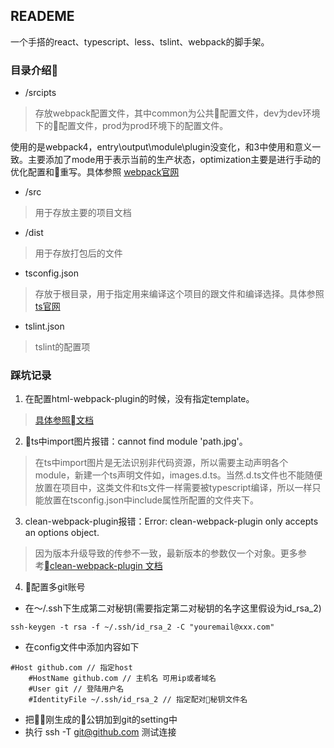 ## READEME
一个手搭的react、typescript、less、tslint、webpack的脚手架。

### 目录介绍
- /srcipts
> 存放webpack配置文件，其中common为公共配置文件，dev为dev环境下的配置文件，prod为prod环境下的配置文件。

使用的是webpack4，entry\output\module\plugin没变化，和3中使用和意义一致。主要添加了mode用于表示当前的生产状态，optimization主要是进行手动的优化配置和重写。具体参照 [webpack官网]("https://webpack.docschina.org")

- /src
> 用于存放主要的项目文档

- /dist
> 用于存放打包后的文件

- tsconfig.json
> 存放于根目录，用于指定用来编译这个项目的跟文件和编译选择。具体参照 [ts官网]("https://www.tslang.cn/docs/handbook/tsconfig-json.html")

- tslint.json
> tslint的配置项

### 踩坑记录
1. 在配置html-webpack-plugin的时候，没有指定template。
>  [具体参照文档]("https://github.com/jantimon/html-webpack-plugin#options")

2. ts中import图片报错：cannot find module 'path.jpg'。
> 在ts中import图片是无法识别非代码资源，所以需要主动声明各个module，新建一个ts声明文件如，images.d.ts。当然.d.ts文件也不能随便放置在项目中，这类文件和ts文件一样需要被typescript编译，所以一样只能放置在tsconfig.json中include属性所配置的文件夹下。

3. clean-webpack-plugin报错：Error: clean-webpack-plugin only accepts an options object.
> 因为版本升级导致的传参不一致，最新版本的参数仅一个对象。更多参考[clean-webpack-plugin 文档]("https://github.com/johnagan/clean-webpack-plugin#options-and-defaults-optional")

4. 配置多git账号
- 在～/.ssh下生成第二对秘钥(需要指定第二对秘钥的名字这里假设为id_rsa_2)
```
ssh-keygen -t rsa -f ~/.ssh/id_rsa_2 -C "youremail@xxx.com"
```
- 在config文件中添加内容如下
```
#Host github.com // 指定host
    #HostName github.com // 主机名 可用ip或者域名
    #User git // 登陆用户名
    #IdentityFile ~/.ssh/id_rsa_2 // 指定配对秘钥文件名
```
- 把刚生成的公钥加到git的setting中
- 执行 ssh -T git@github.com 测试连接